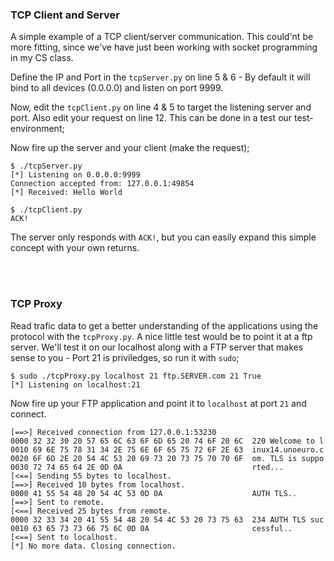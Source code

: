### TCP Client and Server
A simple example of a TCP client/server communication. This could'nt be more fitting, since we've have just been working with socket programming in my CS class. 

Define the IP and Port in the `tcpServer.py` on line 5 & 6 - By default it will bind to all devices (0.0.0.0) and listen on port 9999.


Now, edit the `tcpClient.py` on line 4 & 5 to target the listening server and port. Also edit your request on line 12. This can be done in a test our test-environment;

Now fire up the server and your client (make the request);

```
$ ./tcpServer.py 
[*] Listening on 0.0.0.0:9999
Connection accepted from: 127.0.0.1:49854
[*] Received: Hello World
```

```
$ ./tcpClient.py
ACK!
```

The server only responds with `ACK!`, but you can easily expand this simple concept with your own returns.

<br><br>
### TCP Proxy
Read trafic data to get a better understanding of the applications using the protocol with the `tcpProxy.py`. A nice little test would be to point it at a ftp server. We'll test it on our localhost along with a FTP server that makes sense to you - Port 21 is priviledges, so run it with `sudo`;

```
$ sudo ./tcpProxy.py localhost 21 ftp.SERVER.com 21 True
[*] Listening on localhost:21
```

Now fire up your FTP application and point it to `localhost` at port `21` and connect.

```
[==>] Received connection from 127.0.0.1:53230
0000 32 32 30 20 57 65 6C 63 6F 6D 65 20 74 6F 20 6C  220 Welcome to l
0010 69 6E 75 78 31 34 2E 75 6E 6F 65 75 72 6F 2E 63  inux14.unoeuro.c
0020 6F 6D 2E 20 54 4C 53 20 69 73 20 73 75 70 70 6F  om. TLS is suppo
0030 72 74 65 64 2E 0D 0A                             rted...
[<==] Sending 55 bytes to localhost.
[==>] Received 10 bytes from localhost.
0000 41 55 54 48 20 54 4C 53 0D 0A                    AUTH TLS..
[==>] Sent to remote.
[<==] Received 25 bytes from remote.
0000 32 33 34 20 41 55 54 48 20 54 4C 53 20 73 75 63  234 AUTH TLS suc
0010 63 65 73 73 66 75 6C 0D 0A                       cessful..
[<==] Sent to localhost.
[*] No more data. Closing connection.
```
